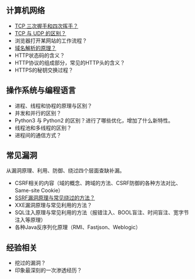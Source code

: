 ## 计算机网络

- [TCP 三次握手和四次挥手？](./计算机网络/TCP三次握手和四次挥手.md)
- [TCP 与 UDP 的区别？](./计算机网络/TCP与UDP的区别.md)
- 浏览器打开某网站的工作流程？
- [域名解析的原理？](./计算机网络/域名解析的原理.md)
- HTTP状态码的含义？
- HTTP协议的组成部分，常见的HTTP头的含义？
- HTTPS的秘钥交换过程？



## 操作系统与编程语言

- 进程、线程和协程的原理与区别？
- 并发和并行的区别？
- Python3 与 Python2 的区别？进行了哪些优化，增加了什么新特性。
- 线程池和多线程的区别？
- 进程间的通信方式？



## 常见漏洞

从漏洞原理、利用、防御、绕过四个层面查缺补漏。

- CSRF相关的内容（域的概念、跨域的方法、CSRF防御的各种方法对比、Same-site Cookie）
- [SSRF漏洞原理与常见绕过的方法？](./SSRF.md)
- XXE漏洞原理与常见利用的方法？
- SQL注入原理与常见利用的方法（报错注入、BOOL盲注、时间盲注、宽字节注入等原理）
- 各种Java反序列化原理（RMI、Fastjson、Weblogic）



## 经验相关

- 挖过的漏洞？
- 印象最深刻的一次渗透经历？